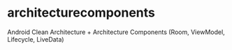 # architecturecomponents
Android Clean Architecture + Architecture Components (Room, ViewModel, Lifecycle, LiveData)
